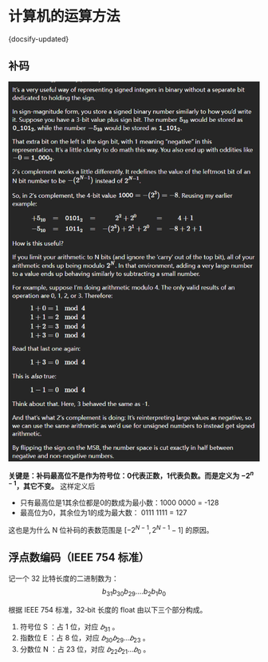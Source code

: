 # 计算机的运算方法
{docsify-updated}

## 补码
<center><img src="pics/complement.jpg" alt=""></center>

**关键是：补码最高位不是作为符号位：0代表正数，1代表负数。而是定义为 $-2^{n-1}$，其它不变。**
这样定义后
+ 只有最高位是1其余位都是0的数成为最小数：1000 0000 = -128
+ 最高位为0，其余位为1的成为最大数： 0111 1111 = 127

这也是为什么 N 位补码的表数范围是 $[-2^{N-1}, 2^{N-1}-1]$ 的原因。

## 浮点数编码（IEEE 754 标准）
记一个 32 比特长度的二进制数为：
$$b_{31}b_{30}b_{29}....b_{2}b_{1}b_{0}$$

根据 IEEE 754 标准，32‑bit 长度的 float 由以下三个部分构成。
1. 符号位 S ：占 1 位，对应 $𝑏_{31}$ 。
2. 指数位 E ：占 8 位，对应 $𝑏_{30}𝑏_{29} …𝑏_{23}$ 。
3. 分数位 N ：占 23 位，对应 $𝑏_{22}𝑏_{21} … 𝑏_{0}$ 。